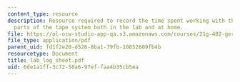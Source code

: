 ```yaml
---
content_type: resource
description: Resource required to record the time spent working with the different
  parts of the tape system both in the lab and at home.
file: https://ol-ocw-studio-app-qa.s3.amazonaws.com/courses/21g-402-german-ii-spring-2005/6de1a1ff3c7250a697effaa4b35cb5ea_lab_log_sheet.pdf
file_type: application/pdf
parent_uid: fd1f2e20-d526-8ba1-79fb-10852609fb4b
resourcetype: Document
title: lab_log_sheet.pdf
uid: 6de1a1ff-3c72-50a6-97ef-faa4b35cb5ea
---
```


